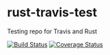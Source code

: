 # rust-travis-test
Testing repo for Travis and Rust

[![Build Status](https://travis-ci.org/mvdnes/rust-travis-test.svg?branch=master)](https://travis-ci.org/mvdnes/rust-travis-test)
[![Coverage Status](https://coveralls.io/repos/mvdnes/rust-travis-test/badge.svg?branch=master&service=github)](https://coveralls.io/github/mvdnes/rust-travis-test?branch=master)
